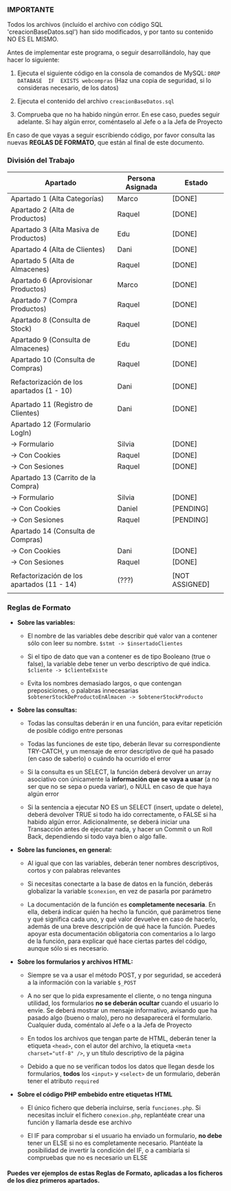 ### IMPORTANTE
Todos los archivos (incluído el archivo con código SQL 'creacionBaseDatos.sql') han sido modificados, y por tanto su contenido NO ES EL MISMO.

Antes de implementar este programa, o seguir desarrollándolo, hay que hacer lo siguiente:

1. Ejecuta el siguiente código en la consola de comandos de MySQL:
	``DROP  DATABASE  IF  EXISTS webcompras``
	(Haz una copia de seguridad, si lo consideras necesario, de los datos)
	
2. Ejecuta el contenido del archivo ``creacionBaseDatos.sql`` 
3. Comprueba que no ha habido ningún error. En ese caso, puedes seguir adelante. Si hay algún error, coméntaselo al Jefe o a la Jefa de Proyecto

En caso de que vayas a seguir escribiendo código, por favor consulta las nuevas **REGLAS DE FORMATO**, que están al final de este documento.

 
### División del Trabajo

| Apartado                                      | Persona Asignada | Estado         |
|-----------------------------------------------|------------------|----------------|
| Apartado 1  (Alta Categorías)                 | Marco            | [DONE]         |
| Apartado 2  (Alta de Productos)               | Raquel           | [DONE]         |
| Apartado 3  (Alta Masiva de Productos)        | Edu              | [DONE]         |
| Apartado 4  (Alta de Clientes)                | Dani             | [DONE]         |
| Apartado 5  (Alta de Almacenes)               | Raquel           | [DONE]         |
| Apartado 6  (Aprovisionar Productos)          | Marco            | [DONE]         |
| Apartado 7  (Compra Productos)                | Raquel           | [DONE]         |
| Apartado 8  (Consulta de Stock)               | Raquel           | [DONE]         |
| Apartado 9  (Consulta de Almacenes)           | Edu              | [DONE]         |
| Apartado 10 (Consulta de Compras)             | Raquel           | [DONE]         |
|                                               |                  |                |
| Refactorización de los apartados (1 - 10)     | Dani             | [DONE]         |
|                                               |                  |                |
| Apartado 11 (Registro de Clientes)            | Dani             | [DONE]         |
| Apartado 12 (Formulario LogIn)                |     		   |  		    |
|      -> Formulario                            | Silvia           | [DONE]         |
|      -> Con Cookies		                | Raquel           | [DONE]   	    |
|      -> Con Sesiones		                | Raquel           | [DONE]         |
| Apartado 13 (Carrito de la Compra)            |     		   |  		    |
|      -> Formulario                            | Silvia           | [DONE]         |
|      -> Con Cookies		                | Daniel           | [PENDING]      |
|      -> Con Sesiones		                | Raquel           | [PENDING]      |
| Apartado 14 (Consulta de Compras)             |     		   |  		    |
|      -> Con Cookies		                | Dani             | [DONE] 	    |
|      -> Con Sesiones		                | Raquel           | [DONE]         |
|                                               |                  |                |
| Refactorización de los apartados (11 - 14)    | (???)            | [NOT ASSIGNED] |
|                                               |                  |                |



### Reglas de Formato

 - **Sobre las variables:**
	 - El nombre de las variables debe describir qué valor van a contener sólo con leer su nombre.
	  ``$stmt -> $insertadoClientes``
	  
	 - Si el tipo de dato que van a contener es de tipo Booleano (true o false), la variable debe tener un verbo descriptivo de qué indica.
	  ``$cliente -> $clienteExiste``
	  
	 - Evita los nombres demasiado largos, o que contengan preposiciones, o palabras innecesarias 
	``$obtenerStockDeProductoEnAlmacen -> $obtenerStockProducto``



- **Sobre las consultas:**
	- Todas las consultas deberán ir en una función, para evitar repetición de posible código entre personas
	
	- Todas las funciones de este tipo, deberán llevar su correspondiente TRY-CATCH, y un mensaje de error descriptivo de qué ha pasado (en caso de saberlo) o cuándo ha ocurrido el error
	
	- Si la consulta es un SELECT, la función deberá devolver un array asociativo con únicamente la **información que se vaya a usar** (a no ser que no se sepa o pueda variar), o NULL en caso de que haya algún error
	
	- Si la sentencia a ejecutar NO ES un SELECT (insert, update o delete), deberá devolver TRUE si todo ha ido correctamente, o FALSE si ha habido algún error. Adicionalmente, se deberá iniciar una Transacción antes de ejecutar nada, y hacer un Commit o un Roll Back, dependiendo si todo vaya bien o algo falle.
	


- **Sobre las funciones, en general:**
	- Al igual que con las variables, deberán tener nombres descriptivos, cortos y con palabras relevantes
	
	- Si necesitas conectarte a la base de datos en la función, deberás globalizar la variable ``$conexion``, en vez de pasarla por parámetro
	
	- La documentación de la función es **completamente necesaria**. En ella, deberá indicar quién ha hecho la función, qué parámetros tiene y qué significa cada uno, y qué valor devuelve en caso de hacerlo, además de una breve descripción de qué hace la función. Puedes apoyar esta documentación obligatoria con comentarios a lo largo de la función, para explicar qué hace ciertas partes del código, aunque sólo si es necesario.
	


- **Sobre los formularios y archivos HTML:**
	- Siempre se va a usar el método POST, y por seguridad, se accederá a la información con la variable ``$_POST``
	
	- A no ser que lo pida expresamente el cliente, o no tenga ninguna utilidad, los formularios **no se deberán ocultar** cuando el usuario lo envíe. Se deberá mostrar un mensaje informativo, avisando que ha pasado algo (bueno o malo), pero no desaparecerá el formulario. Cualquier duda, coméntalo al Jefe o a la Jefa de Proyecto
	
	- En todos los archivos que tengan parte de HTML, deberán tener la etiqueta ``<head>``, con el autor del archivo, la etiqueta ``<meta charset="utf-8" />``, y un título descriptivo de la página
	
	- Debido a que no se verifican todos los datos que llegan desde los formularios, **todos** los ``<input>`` y ``<select>`` de un formulario, deberán tener el atributo ``required``



- **Sobre el código PHP embebido entre etiquetas HTML**

	- El único fichero que debería incluirse, sería ``funciones.php``. Si necesitas incluir el fichero ``conexion.php``, replantéate crear una función y llamarla desde ese archivo
	
	- El IF para comprobar si el usuario ha enviado un formulario, **no debe** tener un ELSE si no es completamente necesario. Plantéate la posibilidad de invertir la condición del IF, o a cambiarla si compruebas que no es necesario un ELSE


#### Puedes ver ejemplos de estas Reglas de Formato, aplicadas a los ficheros de los diez primeros apartados.
